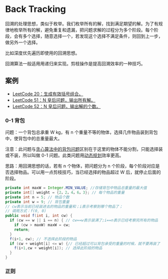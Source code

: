# Back Tracking

回溯的处理思想，类似于枚举。我们枚举所有的解，找到满足期望的解。为了有规律地枚举所有的解，避免重复和遗漏，把问题求解的过程分为多个阶段。每个阶段，会有多个选择，随意选择一个，若发现这个选择不满足条件，则回到上一步，做另外一个选择。

比如深度优先遍历即使用的回溯思想。

回溯算法一般适用用递归来实现。剪枝操作是提高回溯效率的一种技巧。

## 案例

* [LeetCode 20：生成有效括号组合。](https://github.com/StoneYunZhao/algorithm/blob/master/src/main/java/com/zhaoyun/leetcode/backtracking/LT22.java)
* [LeetCode 51：N 皇后问题，输出所有解。](https://github.com/StoneYunZhao/algorithm/blob/master/src/main/java/com/zhaoyun/leetcode/backtracking/LT51.java)
* [LeetCode 52：N 皇后问题，输出解的个数。](https://github.com/StoneYunZhao/algorithm/blob/master/src/main/java/com/zhaoyun/leetcode/backtracking/LT52.java)

### 0-1 背包

问题：一个背包总承重 W kg，有 n 个重量不等的物体，选择几件物品装到背包中，使背包中的总重量最大。

注意：此问题与[贪心算法中的背包问题](greedy-algorithm.md#bei-bao-wen-ti)区别在于这里的物体不能分割，只能选择装或不装，所以叫做 0-1 问题。此类问题用[动态规划](dynamic-programming.md)效率更高。

思路：用回溯思想的话，若有 n 个物体，把问题分为 n 个阶段，每个阶段对应是否选择物品。可以用一点剪枝技巧，当已经选择的物品超过 W 后，就停止后面的阶段。

```java
private int maxW = Integer.MIN_VALUE; //存储背包中物品总重量的最大值
private int[] weight = {2，2，4，6，3}; // 每个物品的重量
private int n = 5; // 物品个数
private int w = 9; // 背包重量
// cw表示当前已经装进去的物品的重量和；i表示考察到哪个物品了；
// 调用方式：f(0, 0)
public void f(int i, int cw) {
  if (cw == w || i == n) { // cw==w表示装满了;i==n表示已经考察完所有的物品
    if (cw > maxW) maxW = cw;
    return;
  }
  f(i+1, cw); // 不选择此阶段的物品
  if (cw + weight[i] <= w) {// 已经超过可以背包承受的重量的时候，就不要再装了
    f(i+1,cw + weight[i]); // 选择此阶段的物品
  }
}
```

### 正则

